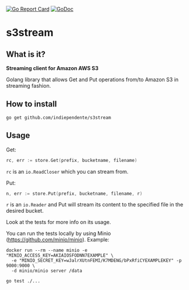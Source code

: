 [![Go Report Card](https://goreportcard.com/badge/github.com/indiependente/s3stream)](https://goreportcard.com/report/github.com/indiependente/s3stream)
[![GoDoc](https://godoc.org/github.com/indiependente/s3stream?status.svg)](https://godoc.org/github.com/indiependente/s3stream)
# s3stream

## What is it?
**Streaming client for Amazon AWS S3**

Golang library that allows Get and Put operations from/to Amazon S3 in streaming fashion.

## How to install

```
go get github.com/indiependente/s3stream
```

## Usage

Get:
```go
rc, err := store.Get(prefix, bucketname, filename)
```

`rc` is an `io.ReadCloser` which you can stream from.

Put:

```go
n, err := store.Put(prefix, bucketname, filename, r)
```

`r` is an `io.Reader` and Put will stream its content to the specified file in the desired bucket.

Look at the tests for more info on its usage.

You can run the tests locally by using Minio (https://github.com/minio/minio).
Example:
```shell
docker run --rm --name minio -e "MINIO_ACCESS_KEY=AKIAIOSFODNN7EXAMPLE" \
  -e "MINIO_SECRET_KEY=wJalrXUtnFEMI/K7MDENG/bPxRfiCYEXAMPLEKEY" -p 9000:9000 \
  -d minio/minio server /data
  
go test ./...
```
